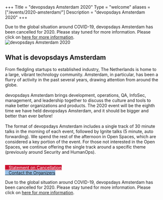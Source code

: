 +++
Title = "devopsdays Amsterdam 2020"
Type = "welcome"
aliases = ["/events/2020-amsterdam/"]
Description = "devopsdays Amsterdam 2020"
+++

<div class="alert alert-danger" role="alert">
  Due to the global situation around COVID-19, devopsdays Amsterdam has been cancelled for 2020. Please stay tuned for more information. Please click on <a href="/events/2020-amsterdam/covid-19" class="alert-link">here for more information</a>.
</div>

<div class = "row">
  
  <div class="col-md-4">
    <!-- <h3>Event dates</h3>
     <p>
      <b>{{< event_start >}} - {{< event_end >}}</b>
    </p> -->
    <img alt="devopsdays Amsterdam 2020" src="/events/2020-amsterdam/logo-square.jpg" class="img-fluid">
    <!-- {{< event_twitter >}} -->
    <!-- <h3>CFP dates</h3>
    <p>
      {{< cfp_dates >}}
    </p> -->
  </div>

  <div class="col-md-7">
    <div class="col-sm-12">
      <h2>What is devopsdays Amsterdam</h2>
      From fledgling startups to established industry, The Netherlands is home to a large, vibrant technology
      community. Amsterdam, in particular, has been a flurry of activity in the past several years, drawing attention from
      around the globe.
      <br><br>
      devopsdays Amsterdam brings development, operations, QA, InfoSec, management, and leadership together to discuss the
      culture and tools to make better organizations and products. The 2020 event will be the eighth time we have held
      devopsdays Amsterdam, and it should be bigger and better than ever before!
      <br><br>
      <!-- We expect 500 people this year and will be holding the event on June 17-19, 2020 at the <a
        href="/events/2020-amsterdam/location">Pakhuis de Zwijger</a> in downtown Amsterdam.
      <br><br> -->
      The format of devopsdays Amsterdam includes a single track of 30 minute talks in the morning of each event, followed
      by Ignite talks (5 minute, auto forwarding). We spend the rest of the afternoon in Open Spaces, which are considered
      a key portion of the event. For those not interested in the Open Spaces, we continue offering the single track
      around a specific theme (previously around Security and HumanOps).
    </div>
    <br />
    <br />
    <div class="d-flex flex-row">
      <div class="col-md-12">
        <!-- <div class="d-flex p-2">
          <a class="btn btn-secondary btn-block" style= "color: #ffffff; background-color: #CC112F; border-color: #CC112F;" href="/events/2020-amsterdam/registration"> <i class="fa fa-ticket fa-lg"></i>&nbsp;&nbsp;&nbsp;BUY TICKETS HERE!</a>
        </div>
        <div class="d-flex p-2">
          <a class="btn btn-secondary btn-block" style= "color: #ffffff; background-color: #a8862d; border-color: #a8862d;" href="https://cfp.devopsdays.amsterdam/2020/cfp" target="_blank"> <i class="fa fa-ticket fa-lg"></i>&nbsp;&nbsp;&nbsp;SUBMIT A PROPOSAL HERE!</a>
        </div>
        <div class="d-flex p-2">
          <a class="btn btn-secondary btn-block" style= "background-color: #96bfe6; border-color: #96bfe6;" href="/events/2020-amsterdam/sponsor"> <i class="fa fa-money fa-lg"></i>&nbsp;&nbsp;&nbsp;Sponsor the Conference</a>
        </div> -->
        <div class="d-flex p-2">
          <a class="btn btn-secondary btn-block" style= "color: #ffffff; background-color: #CC112F; border-color: #CC112F;" href="/events/2020-amsterdam/cancellation"> <i class="fa fa-bullhorn fa-lg"></i>&nbsp;&nbsp;&nbsp;Statement on Cancellation</a>
        </div>
        <div class="d-flex p-2">
          <a class="btn btn-secondary btn-block" style= "background-color: #96bfe6; border-color: #96bfe6;" href="/events/2020-amsterdam/contact"> <i class="fa fa-envelope-o fa-lg"></i>&nbsp;&nbsp;&nbsp;Contact the Organizers</a>
        </div>
        <div class="col-md-8">
          <p></p>
        </div>
        <div class="col-md-8">
        </div>
      </div>
    </div>
  </div>
</div>

<div class="alert alert-danger" role="alert">
  Due to the global situation around COVID-19, devopsdays Amsterdam has been cancelled for 2020. Please stay tuned for more information. Please click on <a href="#" class="alert-link">here for more information</a>.
</div>